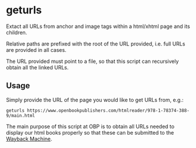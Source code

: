 # geturls

Extact all URLs from anchor and image tags within a html/xhtml page and its children.

Relative paths are prefixed with the root of the URL provided, i.e. full URLs are provided in all cases.

The URL provided must point to a file, so that this script can recursively obtain all the linked URLs.

## Usage
Simply provide the URL of the page you would like to get URLs from, e.g.:

`geturls https://www.openbookpublishers.com/htmlreader/978-1-78374-388-9/main.html`

The main purpose of this script at OBP is to obtain all URLs needed to display our html books properly so that these can be submitted to the [Wayback Machine](https://archive.org/web/web.php).
